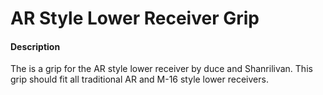 # AR Style Lower Receiver Grip

#### Description 

The is a grip for the AR style lower receiver by duce and Shanrilivan.  This grip should fit all traditional AR and M-16 style lower receivers.
